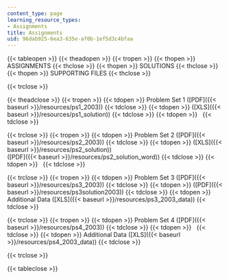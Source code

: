 ```yaml
---
content_type: page
learning_resource_types:
- Assignments
title: Assignments
uid: 96dab925-6ea3-635e-af0b-1ef5d3c4bfaa
---
```


{{< tableopen >}}
{{< theadopen >}}
{{< tropen >}}
{{< thopen >}}
ASSIGNMENTS
{{< thclose >}}
{{< thopen >}}
SOLUTIONS
{{< thclose >}}
{{< thopen >}}
SUPPORTING FILES
{{< thclose >}}

{{< trclose >}}

{{< theadclose >}}
{{< tropen >}}
{{< tdopen >}}
Problem Set 1 ([PDF]({{< baseurl >}}/resources/ps1_2003))
{{< tdclose >}}
{{< tdopen >}}
([XLS]({{< baseurl >}}/resources/ps1_solution))
{{< tdclose >}}
{{< tdopen >}}
 
{{< tdclose >}}

{{< trclose >}}
{{< tropen >}}
{{< tdopen >}}
Problem Set 2 ([PDF]({{< baseurl >}}/resources/ps2_2003))
{{< tdclose >}}
{{< tdopen >}}
([XLS]({{< baseurl >}}/resources/ps2_solution))  
([PDF]({{< baseurl >}}/resources/ps2_solution_word))
{{< tdclose >}}
{{< tdopen >}}
 
{{< tdclose >}}

{{< trclose >}}
{{< tropen >}}
{{< tdopen >}}
Problem Set 3 ([PDF]({{< baseurl >}}/resources/ps3_2003))
{{< tdclose >}}
{{< tdopen >}}
([PDF]({{< baseurl >}}/resources/ps3solution2003))
{{< tdclose >}}
{{< tdopen >}}
Additional Data ([XLS]({{< baseurl >}}/resources/ps3_2003_data))
{{< tdclose >}}

{{< trclose >}}
{{< tropen >}}
{{< tdopen >}}
Problem Set 4 ([PDF]({{< baseurl >}}/resources/ps4_2003))
{{< tdclose >}}
{{< tdopen >}}
 
{{< tdclose >}}
{{< tdopen >}}
Additional Data ([XLS]({{< baseurl >}}/resources/ps4_2003_data))
{{< tdclose >}}

{{< trclose >}}

{{< tableclose >}}